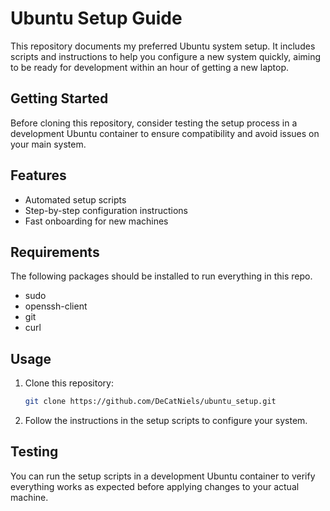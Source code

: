 # Ubuntu Setup Guide

This repository documents my preferred Ubuntu system setup. It includes scripts and instructions to help you configure a new system quickly, aiming to be ready for development within an hour of getting a new laptop.

## Getting Started

Before cloning this repository, consider testing the setup process in a development Ubuntu container to ensure compatibility and avoid issues on your main system.

## Features

- Automated setup scripts
- Step-by-step configuration instructions
- Fast onboarding for new machines

## Requirements

The following packages should be installed to run everything in this repo.

- sudo
- openssh-client
- git
- curl

## Usage

1. Clone this repository:
   ```bash
   git clone https://github.com/DeCatNiels/ubuntu_setup.git
   ```
2. Follow the instructions in the setup scripts to configure your system.

## Testing

You can run the setup scripts in a development Ubuntu container to verify everything works as expected before applying changes to your actual machine.
